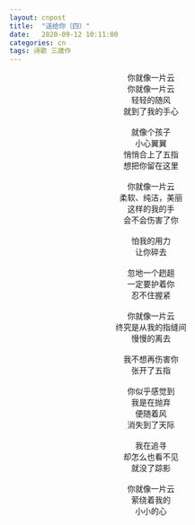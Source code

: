 ```yaml
---
layout: cnpost
title:  "送给你（四）"
date:   2020-09-12 10:11:00
categories: cn
tags: 诗歌 三歳作
---
```



<center>
你就像一片云<br>
你就像一片云<br>
轻轻的随风<br>
就到了我的手心<br>
<br>
就像个孩子<br>
小心翼翼<br>
悄悄合上了五指<br>
想把你留在这里<br>
<br>
你就像一片云<br>
柔软、纯洁，美丽<br>
这样的我的手<br>
会不会伤害了你<br>
<br>
怕我的用力<br>
让你碎去<br>
<br>
忽地一个趔趄<br>
一定要护着你<br>
忍不住握紧<br>
<br>
你就像一片云<br>
终究是从我的指缝间<br>
慢慢的离去<br>
<br>
我不想再伤害你<br>
张开了五指<br>
<br>
你似乎感觉到<br>
我是在抛弃<br>
便随着风<br>
消失到了天际<br>
<br>
我在追寻<br>
却怎么也看不见<br>
就没了踪影<br>
<br>
你就像一片云<br>
萦绕着我的<br>
小小的心<br>
</center>
